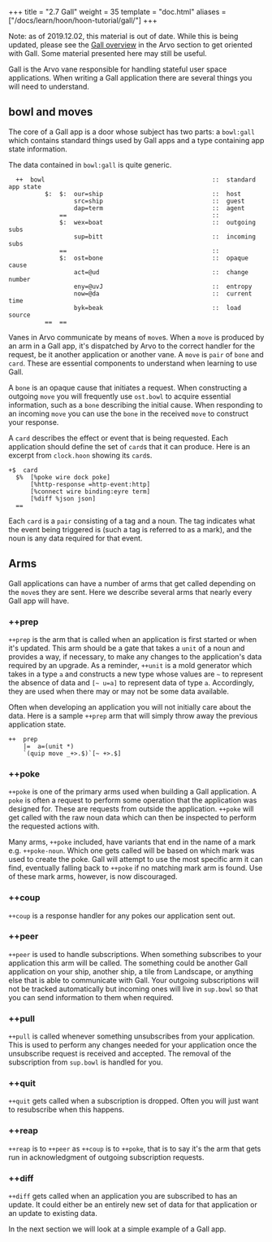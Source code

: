 +++
title = "2.7 Gall"
weight = 35
template = "doc.html"
aliases = ["/docs/learn/hoon/hoon-tutorial/gall/"]
+++

Note: as of 2019.12.02, this material is out of date. While this is being updated, please see the [Gall overview](@/docs/tutorials/arvo/gall.md) in the Arvo section to get oriented with Gall. Some material presented here may still be useful.

Gall is the Arvo vane responsible for handling stateful user space applications. When writing a Gall application there are several things you will need to understand.

## bowl and moves

The core of a Gall app is a door whose subject has two parts: a `bowl:gall` which contains standard things used by Gall apps and a type containing app state information.

The data contained in `bowl:gall` is quite generic.
```hoon
  ++  bowl                                              ::  standard app state
          $:  $:  our=ship                              ::  host
                  src=ship                              ::  guest
                  dap=term                              ::  agent
              ==                                        ::
              $:  wex=boat                              ::  outgoing subs
                  sup=bitt                              ::  incoming subs
              ==                                        ::
              $:  ost=bone                              ::  opaque cause
                  act=@ud                               ::  change number
                  eny=@uvJ                              ::  entropy
                  now=@da                               ::  current time
                  byk=beak                              ::  load source
          ==  ==
```

Vanes in Arvo communicate by means of `move`s. When a `move` is produced by an arm in a Gall app, it's dispatched by Arvo to the correct handler for the request, be it another application or another vane. A `move` is `pair` of `bone` and `card`. These are essential components to understand when learning to use Gall.

A `bone` is an opaque cause that initiates a request. When constructing a outgoing `move` you will frequently use `ost.bowl` to acquire essential information, such as a `bone` describing the initial cause. When responding to an incoming `move` you can use the `bone` in the received `move` to construct your response.

A `card` describes the effect or event that is being requested. Each application should define the set of `card`s that it can produce. Here is an excerpt from `clock.hoon` showing its `card`s.

```hoon
+$  card
  $%  [%poke wire dock poke]
      [%http-response =http-event:http]
      [%connect wire binding:eyre term]
      [%diff %json json]
  ==
```

Each `card` is a `pair` consisting of a tag and a noun. The tag indicates what the event being triggered is (such a tag is referred to as a mark), and the noun is any data required for that event.

## Arms

Gall applications can have a number of arms that get called depending on the `move`s they are sent. Here we describe several arms that nearly every Gall app will have.

### ++prep

`++prep` is the arm that is called when an application is first started or when it's updated. This arm should be a gate that takes a `unit` of a noun and provides a way, if necessary, to make any changes to the application's data required by an upgrade.  As a reminder, `++unit` is a mold generator which takes in a type `a` and constructs a new type whose values are `~` to represent the absence of data and `[~ u=a]` to represent data of type `a`. Accordingly, they are used when there may or may not be some data available. 

Often when developing an application you will not initially care about the data. Here is a sample `++prep` arm that will simply throw away the previous application state.

```hoon
++  prep
    |=  a=(unit *)
    `(quip move _+>.$)`[~ +>.$]
```

### ++poke

`++poke` is one of the primary arms used when building a Gall application. A `poke` is often a request to perform some operation that the application was designed for. These are requests from outside the application. `++poke` will get called with the raw noun data which can then be inspected to perform the requested actions with.

Many arms, `++poke` included, have variants that end in the name of a mark e.g. `++poke-noun`. Which one gets called will be based on which mark was used to create the poke. Gall will attempt to use the most specific arm it can find, eventually falling back to `++poke` if no matching mark arm is found. Use of these mark arms, however, is now discouraged.

### ++coup

`++coup` is a response handler for any pokes our application sent out.

### ++peer

`++peer` is used to handle subscriptions. When something subscribes to your application this arm will be called. The something could be another Gall application on your ship, another ship, a tile from Landscape, or anything else that is able to communicate with Gall. Your outgoing subscriptions will not be tracked automatically but incoming ones will live in `sup.bowl` so that you can send information to them when required.

### ++pull

`++pull` is called whenever something unsubscribes from your application. This is used to perform any changes needed for your application once the unsubscribe request is received and accepted. The removal of the subscription from `sup.bowl` is handled for you.

### ++quit

`++quit` gets called when a subscription is dropped. Often you will just want to resubscribe when this happens.

### ++reap

`++reap` is to `++peer` as `++coup` is to `++poke`, that is to say it's the arm that gets run in acknowledgment of outgoing subscription requests.

### ++diff

`++diff` gets called when an application you are subscribed to has an update. It could either be an entirely new set of data for that application or an update to existing data.

In the next section we will look at a simple example of a Gall app.